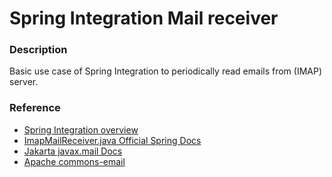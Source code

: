 # Spring Integration Mail receiver

### Description
Basic use case of Spring Integration to periodically read emails from (IMAP) server.

### Reference 
* [Spring Integration overview](https://docs.spring.io/spring-integration/docs/4.1.0.RELEASE/reference/html/overview.html)
* [ImapMailReceiver.java Official Spring Docs](https://docs.spring.io/spring-integration/docs/4.1.0.RELEASE/reference/html/overview.html)
* [Jakarta javax.mail Docs](https://docs.spring.io/spring-integration/api/org/springframework/integration/mail/ImapMailReceiver.html)
* [Apache commons-email](https://jakarta.ee/specifications/mail/1.6/apidocs)